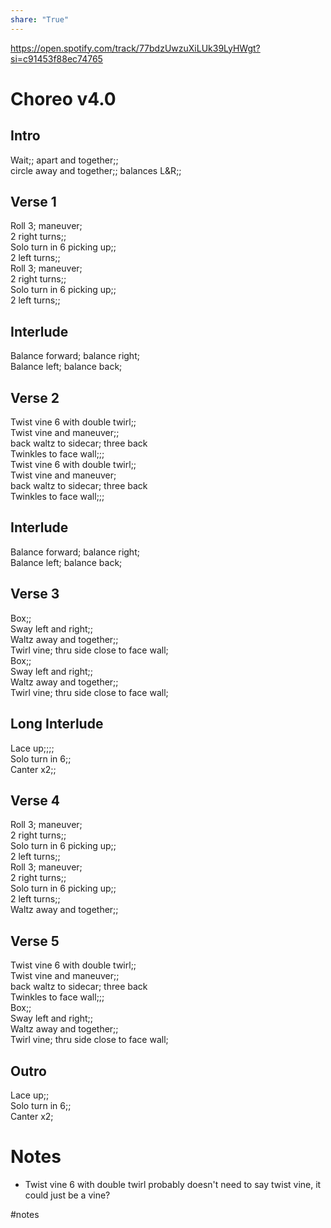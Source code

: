 ```yaml
---  
share: "True"  
---  
```

  
https://open.spotify.com/track/77bdzUwzuXiLUk39LyHWgt?si=c91453f88ec74765  
# Choreo v4.0  
## Intro  
Wait;; apart and together;;  
circle away and together;; balances L&R;;  
## Verse 1  
Roll 3; maneuver;   
2 right turns;;  
Solo turn in 6 picking up;;  
2 left turns;;  
Roll 3; maneuver;   
2 right turns;;  
Solo turn in 6 picking up;;  
2 left turns;;  
## Interlude  
Balance forward; balance right;  
Balance left; balance back;  
## Verse 2  
Twist vine 6 with double twirl;;   
Twist vine and maneuver;;  
back waltz to sidecar; three back   
Twinkles to face wall;;;  
Twist vine 6 with double twirl;;   
Twist vine and maneuver;  
back waltz to sidecar; three back   
Twinkles to face wall;;;  
## Interlude  
Balance forward; balance right;  
Balance left; balance back;  
## Verse 3  
Box;;  
Sway left and right;;  
Waltz away and together;;  
Twirl vine; thru side close to face wall;  
Box;;  
Sway left and right;;  
Waltz away and together;;  
Twirl vine; thru side close to face wall;  
## Long Interlude  
Lace up;;;;  
Solo turn in 6;;  
Canter x2;;  
## Verse 4  
Roll 3; maneuver;   
2 right turns;;  
Solo turn in 6 picking up;;  
2 left turns;;  
Roll 3; maneuver;   
2 right turns;;  
Solo turn in 6 picking up;;  
2 left turns;;  
Waltz away and together;;  
## Verse 5  
Twist vine 6 with double twirl;;   
Twist vine and maneuver;;  
back waltz to sidecar; three back   
Twinkles to face wall;;;  
Box;;  
Sway left and right;;  
Waltz away and together;;  
Twirl vine; thru side close to face wall;  
## Outro  
Lace up;;  
Solo turn in 6;;  
Canter x2;  
  
# Notes  
- Twist vine 6 with double twirl probably doesn't need to say twist vine, it could just be a vine?   
  
#notes  
